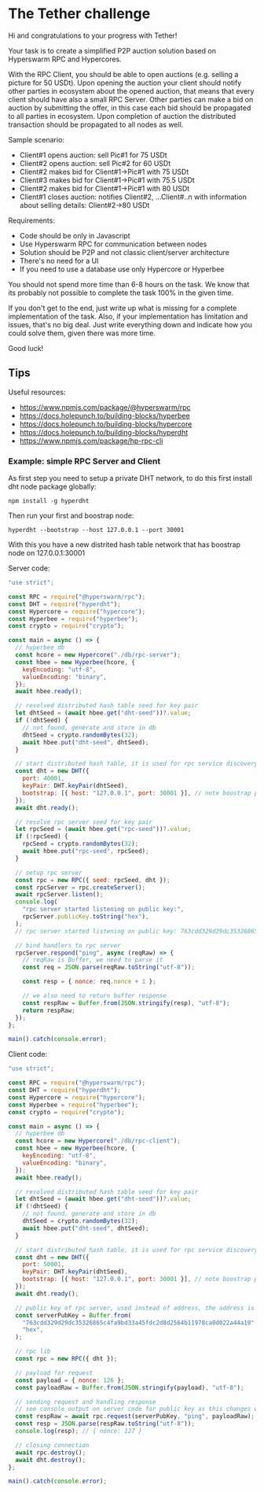 # The Tether challenge

Hi and congratulations to your progress with Tether!

Your task is to create a simplified P2P auction solution based on Hyperswarm RPC and Hypercores.

With the RPC Client, you should be able to open auctions (e.g. selling a picture for 50 USDt). Upon opening the auction
your client should notify other parties in ecosystem about the opened auction, that means that every client should
have also a small RPC Server. Other parties can make a bid on auction by submitting the offer, in this case each bid
should be propagated to all parties in ecosystem. Upon completion of auction the distributed transaction should be
propagated to all nodes as well.

Sample scenario:

- Client#1 opens auction: sell Pic#1 for 75 USDt
- Client#2 opens auction: sell Pic#2 for 60 USDt
- Client#2 makes bid for Client#1->Pic#1 with 75 USDt
- Client#3 makes bid for Client#1->Pic#1 with 75.5 USDt
- Client#2 makes bid for Client#1->Pic#1 with 80 USDt
- Client#1 closes auction: notifies Client#2, ...Client#..n with information about selling details: Client#2->80 USDt

Requirements:

- Code should be only in Javascript
- Use Hyperswarm RPC for communication between nodes
- Solution should be P2P and not classic client/server architecture
- There's no need for a UI
- If you need to use a database use only Hypercore or Hyperbee

You should not spend more time than 6-8 hours on the task. We know that its probably not possible to complete the task 100% in the given time.

If you don't get to the end, just write up what is missing for a complete implementation of the task. Also, if your implementation has limitation and issues, that's no big deal. Just write everything down and indicate how you could solve them, given there was more time.

Good luck!

## Tips

Useful resources:

- https://www.npmjs.com/package/@hyperswarm/rpc
- https://docs.holepunch.to/building-blocks/hyperbee
- https://docs.holepunch.to/building-blocks/hypercore
- https://docs.holepunch.to/building-blocks/hyperdht
- https://www.npmjs.com/package/hp-rpc-cli

### Example: simple RPC Server and Client

As first step you need to setup a private DHT network, to do this first install dht node package globally:

```
npm install -g hyperdht
```

Then run your first and boostrap node:

```
hyperdht --bootstrap --host 127.0.0.1 --port 30001
```

With this you have a new distrited hash table network that has boostrap node on 127.0.0.1:30001

Server code:

```js
"use strict";

const RPC = require("@hyperswarm/rpc");
const DHT = require("hyperdht");
const Hypercore = require("hypercore");
const Hyperbee = require("hyperbee");
const crypto = require("crypto");

const main = async () => {
  // hyperbee db
  const hcore = new Hypercore("./db/rpc-server");
  const hbee = new Hyperbee(hcore, {
    keyEncoding: "utf-8",
    valueEncoding: "binary",
  });
  await hbee.ready();

  // resolved distributed hash table seed for key pair
  let dhtSeed = (await hbee.get("dht-seed"))?.value;
  if (!dhtSeed) {
    // not found, generate and store in db
    dhtSeed = crypto.randomBytes(32);
    await hbee.put("dht-seed", dhtSeed);
  }

  // start distributed hash table, it is used for rpc service discovery
  const dht = new DHT({
    port: 40001,
    keyPair: DHT.keyPair(dhtSeed),
    bootstrap: [{ host: "127.0.0.1", port: 30001 }], // note boostrap points to dht that is started via cli
  });
  await dht.ready();

  // resolve rpc server seed for key pair
  let rpcSeed = (await hbee.get("rpc-seed"))?.value;
  if (!rpcSeed) {
    rpcSeed = crypto.randomBytes(32);
    await hbee.put("rpc-seed", rpcSeed);
  }

  // setup rpc server
  const rpc = new RPC({ seed: rpcSeed, dht });
  const rpcServer = rpc.createServer();
  await rpcServer.listen();
  console.log(
    "rpc server started listening on public key:",
    rpcServer.publicKey.toString("hex"),
  );
  // rpc server started listening on public key: 763cdd329d29dc35326865c4fa9bd33a45fdc2d8d2564b11978ca0d022a44a19

  // bind handlers to rpc server
  rpcServer.respond("ping", async (reqRaw) => {
    // reqRaw is Buffer, we need to parse it
    const req = JSON.parse(reqRaw.toString("utf-8"));

    const resp = { nonce: req.nonce + 1 };

    // we also need to return buffer response
    const respRaw = Buffer.from(JSON.stringify(resp), "utf-8");
    return respRaw;
  });
};

main().catch(console.error);
```

Client code:

```js
"use strict";

const RPC = require("@hyperswarm/rpc");
const DHT = require("hyperdht");
const Hypercore = require("hypercore");
const Hyperbee = require("hyperbee");
const crypto = require("crypto");

const main = async () => {
  // hyperbee db
  const hcore = new Hypercore("./db/rpc-client");
  const hbee = new Hyperbee(hcore, {
    keyEncoding: "utf-8",
    valueEncoding: "binary",
  });
  await hbee.ready();

  // resolved distributed hash table seed for key pair
  let dhtSeed = (await hbee.get("dht-seed"))?.value;
  if (!dhtSeed) {
    // not found, generate and store in db
    dhtSeed = crypto.randomBytes(32);
    await hbee.put("dht-seed", dhtSeed);
  }

  // start distributed hash table, it is used for rpc service discovery
  const dht = new DHT({
    port: 50001,
    keyPair: DHT.keyPair(dhtSeed),
    bootstrap: [{ host: "127.0.0.1", port: 30001 }], // note boostrap points to dht that is started via cli
  });
  await dht.ready();

  // public key of rpc server, used instead of address, the address is discovered via dht
  const serverPubKey = Buffer.from(
    "763cdd329d29dc35326865c4fa9bd33a45fdc2d8d2564b11978ca0d022a44a19",
    "hex",
  );

  // rpc lib
  const rpc = new RPC({ dht });

  // payload for request
  const payload = { nonce: 126 };
  const payloadRaw = Buffer.from(JSON.stringify(payload), "utf-8");

  // sending request and handling response
  // see console output on server code for public key as this changes on different instances
  const respRaw = await rpc.request(serverPubKey, "ping", payloadRaw);
  const resp = JSON.parse(respRaw.toString("utf-8"));
  console.log(resp); // { nonce: 127 }

  // closing connection
  await rpc.destroy();
  await dht.destroy();
};

main().catch(console.error);
```
